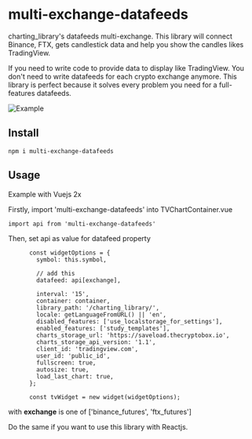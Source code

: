 # multi-exchange-datafeeds

charting_library's datafeeds multi-exchange. This library will connect Binance, FTX, gets candlestick data and help you show the candles likes TradingView.

If you need to write code to provide data to display like TradingView. You don't need to write datafeeds for each crypto exchange anymore. This library is perfect because it solves every problem you need for a full-features datafeeds.

![Example](https://i.imgur.com/CPTOv0b.png)

## Install

```
npm i multi-exchange-datafeeds
```

## Usage

Example with Vuejs 2x

Firstly, import 'multi-exchange-datafeeds' into TVChartContainer.vue

```
import api from 'multi-exchange-datafeeds'
```

Then, set api as value for datafeed property

```
      const widgetOptions = {
        symbol: this.symbol,
        
        // add this
        datafeed: api[exchange],
        
        interval: '15',
        container: container,
        library_path: '/charting_library/',
        locale: getLanguageFromURL() || 'en',
        disabled_features: ['use_localstorage_for_settings'],
        enabled_features: ['study_templates'],
        charts_storage_url: 'https://saveload.thecryptobox.io',
        charts_storage_api_version: '1.1',
        client_id: 'tradingview.com',
        user_id: 'public_id',
        fullscreen: true,
        autosize: true,
        load_last_chart: true,
      };

      const tvWidget = new widget(widgetOptions);
```

with **exchange** is one of ['binance_futures', 'ftx_futures']

Do the same if you want to use this library with Reactjs.